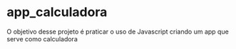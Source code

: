 # app_calculadora
O objetivo desse projeto é praticar o uso de Javascript criando um app que serve como calculadora
